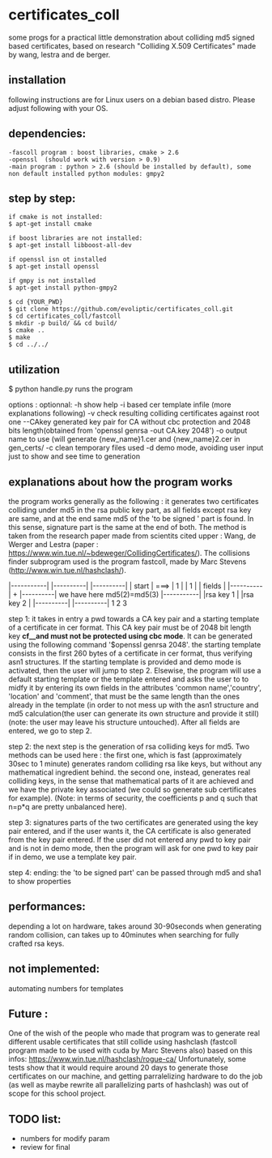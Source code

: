 # certificates_coll
some progs for a practical little demonstration about colliding md5 signed based certificates, based on research "Colliding X.509 Certificates" made by wang, lestra and de berger.

installation
------------
following instructions are for Linux users on a debian based distro. Please adjust following with your OS.

  dependencies:
  -------------
	-fascoll program : boost libraries, cmake > 2.6
	-openssl  (should work with version > 0.9)
	-main program : python > 2.6 (should be installed by default), some non default installed python modules: gmpy2

  step by step:
  -------------
	if cmake is not installed:
	$ apt-get install cmake

	if boost libraries are not installed:
	$ apt-get install libboost-all-dev

	if openssl isn ot installed
	$ apt-get install openssl

	if gmpy is not installed
	$ apt-get install python-gmpy2
	
	$ cd {YOUR_PWD}
	$ git clone https://github.com/evoliptic/certificates_coll.git
	$ cd certificates_coll/fastcoll
	$ mkdir -p build/ && cd build/
	$ cmake ..
	$ make
	$ cd ../../




utilization
-----------
  $ python handle.py runs the program

  options :
	optionnal:
	  -h show help
	  -i based cer template infile (more explanations following)
	  -v check resulting colliding certificates against root one
	  --CAkey generated key pair for CA without cbc protection and 2048 bits length(obtained from 'openssl genrsa -out CA.key 2048')
	  -o output name to use (will generate {new_name}1.cer and {new_name}2.cer in gen_certs/
	  -c clean temporary files used
	  -d demo mode, avoiding user input just to show and see time to generation



explanations about how the program works
----------------------------------------
the program works generally as the following :
it generates two certificates colliding under md5 in the rsa public key part, as all fields except rsa key are same, and at the end same md5 of the 'to be signed ' part is found. In this sense, signature part is the same at the end of both. The method is taken from the research paper made from scientits cited upper : Wang, de Werger and Lestra (paper : https://www.win.tue.nl/~bdeweger/CollidingCertificates/). The collisions finder subprogram used is the program fastcoll, made by Marc Stevens (http://www.win.tue.nl/hashclash/).


|-----------|      |----------|    |----------|
| start     | ===> |     1    |    |     1    |
| fields    |      |----------|  + |----------|            we have here md5(2)=md5(3)
|-----------|      |rsa key 1 |    |rsa key 2 |
                   |----------|    |----------|
     1                  2               3

step 1:
it takes in entry a pwd towards a CA key pair and a starting template of a certificate in cer format.
This CA key pair must be of 2048 bit length key __cf__and must not be protected using cbc mode__. It can be generated using the following command '$openssl genrsa 2048'.
the starting template consists in the first 260 bytes of a certificate in cer format, thus verifying asn1 structures.
If the starting template is provided and demo mode is activated, then the user will jump to step 2. Elsewise, the program will use a default starting template or the template entered and asks the user to to midfy it by entering its own fields in the attributes 'common name','country', 'location' and 'comment', that must be the same length than the ones already in the template (in order to not mess up with the asn1 structure and md5 calculation(the user can generate its own structure and provide it still)(note: the user may leave his structure untouched).
After all fields are entered, we go to step 2.

step 2:
the next step is the generation of rsa colliding keys for md5. Two methods can be used here :
the first one, which is fast (approximately 30sec to 1 minute) generates random colliding rsa like keys, but without any mathematical ingredient behind.
the second one, instead, generates real colliding keys, in the sense that mathematical parts of it are achieved and we have the private key associated (we could so generate sub certificates for example). (Note: in terms of security, the coefficients p and q such that n=p*q are pretty unbalanced here).

step 3:
signatures parts of the two certificates are generated using the key pair entered, and if the user wants it, the CA certificate is also generated from the key pair entered. If the user did not entered any pwd to key pair and is not in demo mode, then the program will ask for one pwd to key pair if in demo, we use a template key pair.

step 4:
ending: the 'to be signed part' can be passed through md5 and sha1 to show properties

performances:
-------------
depending a lot on hardware, takes around 30-90seconds when generating random collision, can takes up to 40minutes when searching for fully crafted rsa keys.


not implemented:
----------------
automating numbers for templates


Future :
--------
One of the wish of the people who made that program was to generate real different usable certificates that still collide using hashclash (fastcoll program made to be used with cuda by Marc Stevens also) based on this infos: https://www.win.tue.nl/hashclash/rogue-ca/
Unfortunately, some tests show that it would require around 20 days to generate those certificates on our machine, and getting parralelizing hardware to do the job (as well as maybe rewrite all parallelizing parts of hashclash) was out of scope for this school project.



TODO list:
----------
- numbers for modify param
- review for final

